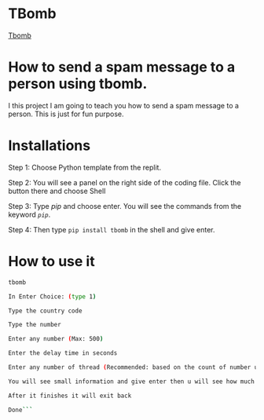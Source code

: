# TBomb
[Tbomb](https://github.com/TheSpeedX/TBomb)

# How to send a spam message to a person using tbomb.

I this project I am going to teach you how to send a spam message to a person.
This is just for fun purpose. 

# Installations

Step 1: Choose Python template from the replit.

Step 2: You will see a panel on the right side of the coding file. Click the  button there and choose Shell

Step 3: Type _pip_ and choose enter. You will see the commands from the keyword _```pip```_.

Step 4: Then type ```pip install tbomb``` in the shell and give enter.

# How to use it

```bash
tbomb
```

```bash 
In Enter Choice: (type 1)
```

```bash 
Type the country code
```

```bash
Type the number
```

```bash 
Enter any number (Max: 500)
```

```bash 
Enter the delay time in seconds
```

```bash 
Enter any number of thread (Recommended: based on the count of number u send the spam message)
```

```bash 
You will see small information and give enter then u will see how much it send and much failed
```

```bash 
After it finishes it will exit back
```

```bash
Done```
